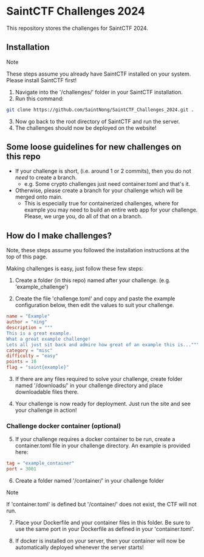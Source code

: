# SaintCTF Challenges 2024
This repository stores the challenges for SaintCTF 2024.

## Installation
>[!NOTE]
> These steps assume you already have SaintCTF installed on your system. Please install SaintCTF first!
1. Navigate into the '/challenges/' folder in your SaintCTF installation.
2. Run this command:
```bash
git clone https://github.com/SaintNong/SaintCTF_Challenges_2024.git .
```

3. Now go back to the root directory of SaintCTF and run the server.
4. The challenges should now be deployed on the website!

## Some loose guidelines for new challenges on this repo
- If your challenge is short, (i.e. around 1 or 2 commits), then you do not *need* to create a branch.
  - e.g. Some crypto challenges just need container.toml and that's it.
- Otherwise, please create a branch for your challenge which will be merged onto main.
  - This is especially true for containerized challenges, where for example you may need to build an entire web app for your challenge. Please, we urge you, do all of that on a branch.

## How do I make challenges?
Note, these steps assume you followed the installation instructions at the top of this page.

Making challenges is easy, just follow these few steps:

1. Create a folder (in this repo) named after your challenge. (e.g. 'example_challenge')

2. Create the file 'challenge.toml' and copy and paste the example configuration below, then edit the values to suit your challenge.
```toml
name = "Example"
author = "ning"
description = """
This is a great example.
What a great example challenge!
Lets all just sit back and admire how great of an example this is..."""
category = "misc"
difficulty = "easy"
points = 10
flag = "saint{example}"
```
3. If there are any files required to solve your challenge, create folder named '/downloads/' in your challenge directory and place downloadable files there.

4. Your challenge is now ready for deployment. Just run the site and see your challenge in action!

### Challenge docker container (optional)
5. If your challenge requires a docker container to be run, create a container.toml file in your challenge directory.
An example is provided here:
```toml
tag = "example_container"
port = 3001
```

6. Create a folder named '/container/' in your challenge folder
>[!NOTE]
> If 'container.toml' is defined but '/container/' does not exist, the CTF will not run.

7. Place your Dockerfile and your container files in this folder. Be sure to use the same port in your Dockerfile as defined in your 'container.toml'.

8. If docker is installed on your server, then your container will now be automatically deployed whenever the server starts!
